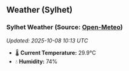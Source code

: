 ## Weather (Sylhet)

<!-- WEATHER-START -->
### Sylhet Weather (Source: [Open-Meteo](https://open-meteo.com))
_Updated: 2025-10-08 10:13 UTC_
* 🌡️ **Current Temperature:** 29.9°C
* 💧 **Humidity:** 74%
<!-- WEATHER-END -->





